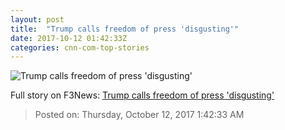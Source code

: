 ```yaml
---
layout: post
title:  "Trump calls freedom of press 'disgusting'"
date: 2017-10-12 01:42:33Z
categories: cnn-com-top-stories
---
```


![Trump calls freedom of press 'disgusting'](http://i2.cdn.turner.com/money/dam/assets/171008142253-trump-press-780x439.jpg)




Full story on F3News: [Trump calls freedom of press 'disgusting'](http://www.f3nws.com/n/bnM2vC)

> Posted on: Thursday, October 12, 2017 1:42:33 AM
